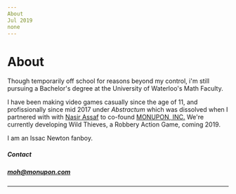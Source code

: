 ```yaml
---
About
Jul 2019
none
---
```


# About

Though temporarily off school for reasons beyond my control, i'm still pursuing
a Bachelor's degree at the University of Waterloo's Math Faculty.

I have been making video games casually since the age of 11, and profissionally since mid 2017 under *Abstractum* which was dissolved when I partnered with
with [Nasir Assaf](https://twitter.com/NotNasser) to co-found [MONUPON, INC.](https://monupon.com) We're currently developing Wild Thieves, a Robbery Action Game, coming 2019.

I am an Issac Newton fanboy.
##### Contact
##### moh@monupon.com
-----
